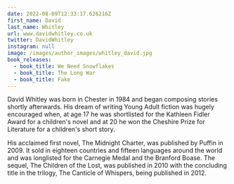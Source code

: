 ```yaml
---
date: 2022-08-09T12:33:17.626216Z
first_name: David
last_name: Whitley
url: www.davidwhitley.co.uk
twitter: DavidWhitley
instagram: null
image: /images/author_images/whitley_david.jpg
book_releases:
  - book_title: We Need Snowflakes
  - book_title: The Long War
  - book_title: Fake
---
```

David Whitley was born in Chester in 1984 and began composing stories shortly afterwards. His dream of writing Young Adult fiction was hugely encouraged when, at age 17 he was shortlisted for the Kathleen Fidler Award for a children's novel and at 20 he won the Cheshire Prize for Literature for a children's short story.

His acclaimed first novel, The Midnight Charter, was published by Puffin in 2009. It sold in eighteen countries and fifteen languages around the world and was longlisted for the Carnegie Medal and the Branford Boase. The sequel,  The Children of the Lost, was published in 2010 with the concluding title in the trilogy, The Canticle of Whispers, being published in 2012.